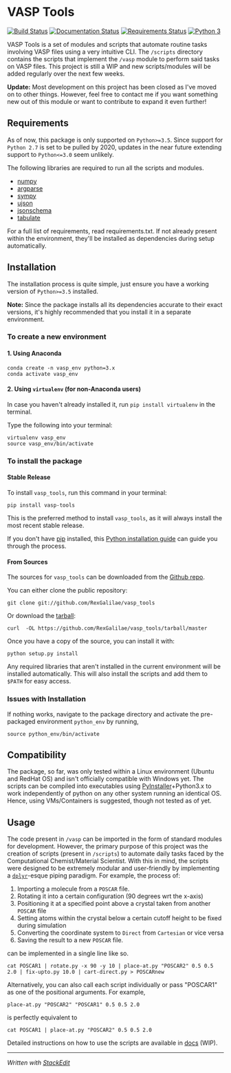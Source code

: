 # VASP Tools
[![Build Status](https://travis-ci.com/RexGalilae/vasp-tools.svg?branch=master)](https://travis-ci.com/RexGalilae/vasp-tools) [![Documentation Status](https://readthedocs.org/projects/vasp-tools/badge/?version=latest)](https://vasp-tools.readthedocs.io/en/latest/?badge=latest) [![Requirements Status](https://pyup.io/repos/github/RexGalilae/vasp-tools/shield.svg?t=1563870347975)](https://pyup.io/account/repos/github/RexGalilae/vasp-tools/) [![Python 3](https://pyup.io/repos/github/RexGalilae/vasp-tools/python-3-shield.svg)](https://pyup.io/repos/github/RexGalilae/vasp-tools/)


VASP Tools is a set of modules and scripts that automate routine tasks involving VASP files using  a very intuitive CLI. The `/scripts` directory contains the scripts that implement the `/vasp` module to perform said tasks on VASP files. This project is still a WIP and new scripts/modules will be added regularly over the next few weeks.

**Update:** Most development on this project has been closed as I've moved on to other things. However, feel free to contact me if you want something new out of this module or want to contribute to expand it even further!

## Requirements
As of now, this package is only supported on `Python>=3.5`. Since support for `Python 2.7` is set to be pulled by 2020, updates in the near future extending support to `Python<=3.0` seem unlikely.

The following libraries are required to run all the scripts and modules.
 - [numpy](https://pypi.org/project/numpy/)
 - [argparse](https://pypi.org/project/argparse/)
 - [sympy](https://pypi.org/project/sympy/)
 - [ujson](https://pypi.org/project/ujson/)
 - [jsonschema](https://pypi.org/project/jsonschema/)
 - [tabulate](https://pypi.org/project/tabulate/)

For a full list of requirements, read requirements.txt. If not already present within the environment, they'll be installed as dependencies during setup automatically.

## Installation
The installation process is quite simple, just ensure you have a working version of `Python>=3.5` installed.

**Note:** Since the package installs all its dependencies accurate to their exact versions, it's highly recommended that you install it in a separate environment. 

### To create a new environment 
#### 1. Using Anaconda
```
conda create -n vasp_env python=3.x
conda activate vasp_env
``` 
#### 2. Using `virtualenv` (for non-Anaconda users)

In case you haven't already installed it, run `pip install virtualenv` in the terminal.

Type the following into your terminal:
```
virtualenv vasp_env
source vasp_env/bin/activate
```
### To install the package
#### Stable Release

To install `vasp_tools`, run this command in your terminal:
```
pip install vasp-tools
```
This is the preferred method to install `vasp_tools`, as it will always install the most recent stable release.
  
If you don't have [pip](https://pip.pypa.io) installed, this [Python installation guide](http://docs.python-guide.org/en/latest/starting/installation/) can guide you through the process.

#### From Sources
The sources for `vasp_tools` can be downloaded from the  [Github repo](https://github.com/RexGalilae/vasp_tools).

You can either clone the public repository:
```
git clone git://github.com/RexGalilae/vasp_tools
```

Or download the  [tarball](https://github.com/RexGalilae/vasp_tools/tarball/master):
```
curl  -OL https://github.com/RexGalilae/vasp_tools/tarball/master
```

Once you have a copy of the source, you can install it with:
```
python setup.py install
```

Any required libraries that aren't installed in the current environment will be installed automatically.
This will also install the scripts and add them to `$PATH` for easy access.

### Issues with Installation
If nothing works, navigate to the package directory and activate the pre-packaged environment `python_env` by running,
```
source python_env/bin/activate
```
## Compatibility
The package, so far, was only tested within a Linux environment (Ubuntu and RedHat OS) and isn't officially compatible with Windows yet. The scripts can be compiled into executables using [PyInstaller](https://pypi.org/project/PyInstaller/)+Python3.x to work independently of python on any other system running an identical OS. Hence, using VMs/Containers is suggested, though not tested as of yet.

## Usage
The code present in `/vasp` can be imported in the form of standard modules for development. However, the primary purpose of this project was the creation of scripts (present in `/scripts`) to automate daily tasks faced by the Computational Chemist/Material Scientist. With this in mind, the scripts were designed to be extremely modular and user-friendly by implementing a [`dplyr`](https://style.tidyverse.org/pipes.html)-esque piping paradigm. For example, the process of:

 1. Importing a molecule from a `POSCAR` file.
 2. Rotating it into a certain configuration (90 degrees wrt the x-axis)
 3. Positioning it at a specified point above a crystal taken from another `POSCAR` file
 4. Setting atoms within the crystal below a certain cutoff height to be fixed during simulation
 5. Converting the coordinate system to `Direct` from `Cartesian` or vice versa
 6. Saving the result to a new `POSCAR` file.

can be implemented in a single line like so.

```
cat POSCAR1 | rotate.py -x 90 -y 10 | place-at.py "POSCAR2" 0.5 0.5 2.0 | fix-upto.py 10.0 | cart-direct.py > POSCARnew
```
Alternatively, you can also call each script individually or pass "POSCAR1" as one of the positional arguments. For example,

`place-at.py "POSCAR2" "POSCAR1" 0.5 0.5 2.0`

is perfectly equivalent to

`cat POSCAR1 | place-at.py "POSCAR2" 0.5 0.5 2.0`

Detailed instructions on how to use the scripts are available in [docs](https://vasp-tools.readthedocs.io/en/latest/) (WIP).

----------------------------------------------------------
*Written with [StackEdit](https://stackedit.io/)*
